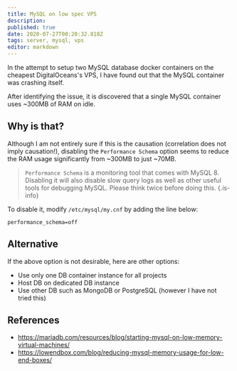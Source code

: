 ```yaml
---
title: MySQL on low spec VPS
description: 
published: true
date: 2020-07-27T00:20:32.818Z
tags: server, mysql, vps
editor: markdown
---
```


In the attempt to setup two MySQL database docker containers on the cheapest DigitalOceans's VPS, I have found out that the MySQL container was crashing itself.

After identifying the issue, it is discovered that a single MySQL container uses ~300MB of RAM on idle.

## Why is that?

Although I am not entirely sure if this is the causation (correlation does not imply causation!), disabling the `Performance Schema` option seems to reduce the RAM usage significantly from ~300MB to just ~70MB.

> `Performance Schema` is a monitoring tool that comes with MySQL 8. Disabling it will also disable slow query logs as well as other useful tools for debugging MySQL. Please think twice before doing this.
{.is-info}

To disable it, modify `/etc/mysql/my.cnf` by adding the line below:

```
performance_schema=off
```

## Alternative

If the above option is not desirable, here are other options:

- Use only one DB container instance for all projects
- Host DB on dedicated DB instance
- Use other DB such as MongoDB or PostgreSQL (however I have not tried this)

## References

- https://mariadb.com/resources/blog/starting-mysql-on-low-memory-virtual-machines/
- https://lowendbox.com/blog/reducing-mysql-memory-usage-for-low-end-boxes/